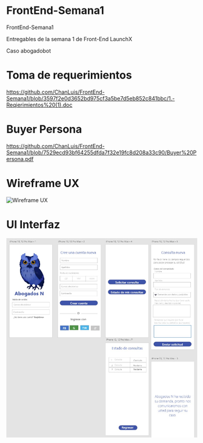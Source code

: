 # FrontEnd-Semana1
FrontEnd-Semana1

Entregables de la semana 1 de Front-End LaunchX

Caso abogadobot

# Toma de requerimientos

https://github.com/ChanLuis/FrontEnd-Semana1/blob/3597f2e0d3652bd975cf3a5be7d5eb852c841bbc/1.-Reqierimientos%20(1).doc

# Buyer Persona

https://github.com/ChanLuis/FrontEnd-Semana1/blob/7529ecd93bf64255dfda7f32e19fc8d208a33c90/Buyer%20Persona.pdf

# Wireframe UX


![Wireframe UX](https://user-images.githubusercontent.com/99062113/156676834-8925db8b-c0a1-43f9-82ca-a60b3ae83a34.jpg)

# UI Interfaz

![UUI](https://github.com/ChanLuis/FrontEnd-Semana1/blob/11cf9be57d75280fb04ccebb7a7e5ba62fb22060/UI%20.jpg)
